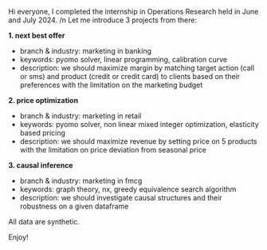Hi everyone,
I completed the internship in Operations Research held in June and July 2024. /n
Let me introduce 3 projects from there:

**1. next best offer**
- branch & industry: marketing in banking
- keywords: pyomo solver, linear programming, calibration curve 
- description: we should maximize margin by matching target action (call or sms) and product (credit or credit card) to clients based on their preferences with the limitation on the marketing budget

**2. price optimization**
- branch & industry: marketing in retail 
- keywords: pyomo solver, non linear mixed integer optimization, elasticity based pricing
- description: we should maximize revenue by setting price on 5 products with the limitation on price deviation from seasonal price 

**3. causal inference**
- branch & industry: marketing in fmcg
- keywords: graph theory, nx, greedy equivalence search algorithm
- description: we should investigate causal structures and their robustness on a given dataframe

All data are synthetic.

Enjoy!
